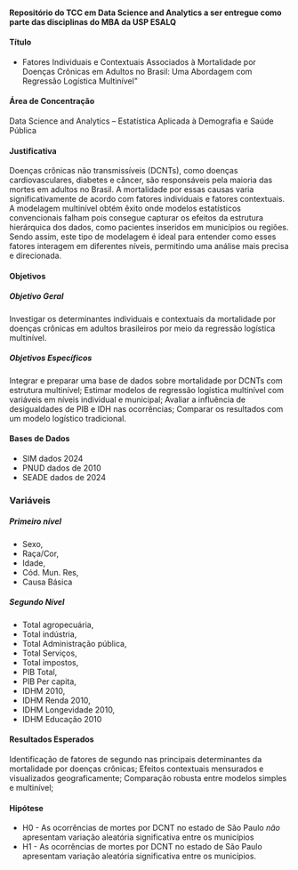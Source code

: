 #### Repositório do TCC em Data Science and Analytics a ser entregue como parte das disciplinas do MBA da USP ESALQ ####


#### Título ######

- Fatores Individuais e Contextuais Associados à Mortalidade por Doenças Crônicas em Adultos no Brasil: Uma Abordagem com Regressão Logística Multinível"

#### Área de Concentração ####

Data Science and Analytics – Estatística Aplicada à Demografia e Saúde Pública

#### Justificativa ####

Doenças crônicas não transmissíveis (DCNTs), como doenças cardiovasculares, diabetes e câncer, são responsáveis pela maioria das mortes em adultos no Brasil. A mortalidade por essas causas varia significativamente de acordo com fatores individuais e fatores contextuais. A modelagem multinível obtém êxito onde modelos estatísticos convencionais falham pois consegue capturar os efeitos da estrutura hierárquica dos dados, como pacientes inseridos em municípios ou regiões. Sendo assim, este tipo de modelagem é ideal para entender como esses fatores interagem em diferentes níveis, permitindo uma análise mais precisa e direcionada.

#### Objetivos ####

##### Objetivo Geral #####

Investigar os determinantes individuais e contextuais da mortalidade por doenças crônicas em adultos brasileiros por meio da regressão logística multinível.

##### Objetivos Específicos #####

Integrar e preparar uma base de dados sobre mortalidade por DCNTs com estrutura multinível;
Estimar modelos de regressão logística multinível com variáveis em níveis individual e municipal;
Avaliar a influência de desigualdades de PIB e IDH nas ocorrências;
Comparar os resultados com um modelo logístico tradicional.

#### Bases de Dados ####

- SIM dados 2024 
- PNUD dados de 2010
- SEADE dados de 2024

### Variáveis ####

##### Primeiro nível ##### 

- Sexo,
- Raça/Cor,
- Idade,
- Cód. Mun. Res,
- Causa Básica

##### Segundo Nível #####

- Total agropecuária,                          
- Total indústria,                             
- Total Administração pública,                  
- Total Serviços,                              
- Total impostos,                              
- PIB Total,                                    
- PIB Per capita,  
- IDHM 2010,
- IDHM Renda 2010,
- IDHM Longevidade 2010,
- IDHM Educação 2010


#### Resultados Esperados ####

Identificação de fatores de segundo nas principais determinantes da mortalidade por doenças crônicas;
Efeitos contextuais mensurados e visualizados geograficamente;
Comparação robusta entre modelos simples e multinível;

#### Hipótese #####
- H0 - As ocorrências de mortes por DCNT no estado de São Paulo *não* apresentam variação aleatória significativa entre os municípios 
- H1 - As ocorrências de mortes por DCNT no estado de São Paulo apresentam variação aleatória significativa entre os municípios.
